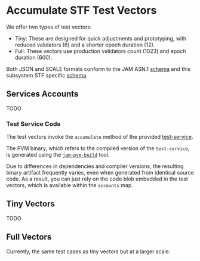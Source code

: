 # Accumulate STF Test Vectors

We offer two types of test vectors:

- Tiny: These are designed for quick adjustments and prototyping, with reduced validators (6)
  and a shorter epoch duration (12).
- Full: These vectors use production validators count (1023) and epoch duration (600).

Both JSON and SCALE formats conform to the JAM ASN.1 [schema](../jam-types-asn/jam-types.asn)
and this subsystem STF specific [schema](./accumulate.asn).

## Services Accounts

TODO

### Test Service Code

The test vectors invoke the `accumulate` method of the provided [test-service](./test-service).  

The PVM binary, which refers to the compiled version of the `test-service`, is
generated using the [`jam-pvm-build`](https://crates.io/crates/jam-pvm-build)
tool.

Due to differences in dependencies and compiler versions, the resulting binary
artifact frequently varies, even when generated from identical source code. As
a result, you can just rely on the code blob embedded in the test vectors, which
is available within the `accounts` map.

## Tiny Vectors

TODO

## Full Vectors

Currently, the same test cases as tiny vectors but at a larger scale.
